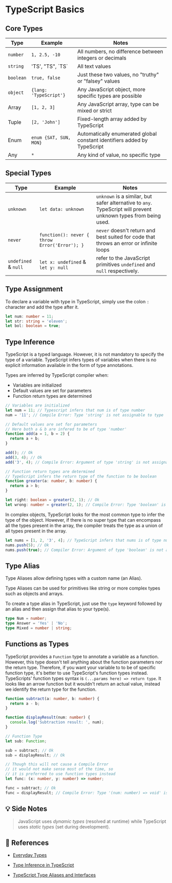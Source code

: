 # TypeScript Basics

## Core Types

| Type      | Example                | Notes                                                                    |
| --------- | ---------------------- | ------------------------------------------------------------------------ |
| `number`  | `1, 2.5, -10`          | All numbers, no difference between integers or decimals                  |
| `string`  | 'TS', "TS", \`TS\`     | All text values                                                          |
| `boolean` | `true, false`          | Just these two values, no "truthy" or "falsey" values                    |
| `object`  | `{lang: 'TypeScript'}` | Any JavaScript object, more specific types are possible                  |
| Array     | `[1, 2, 3]`            | Any JavaScript array, type can be mixed or strict                        |
| Tuple     | `[2, 'John']`          | Fixed-length array added by TypeScript                                   |
| Enum      | `enum {SAT, SUN, MON}` | Automatically enumerated global constant identifiers added by TypeScript |
| Any       | `*`                    | Any kind of value, no specific type                                      |

## Special Types

| Type                 | Example                                       | Notes                                                                                                          |
| -------------------- | --------------------------------------------- | -------------------------------------------------------------------------------------------------------------- |
| `unknown`            | `let data: unknown`                           | `unknown` is a similar, but safer alternative to `any`. TypeScript will prevent unknown types from being used. |
| `never`              | `function(): never { throw Error('Error'); }` | `never` doesn't return and best suited for code that throws an error or infinite loops                         |
| `undefined` & `null` | `let x: undefined` & `let y: null`            | refer to the JavaScript primitives `undefined` and `null` respectively.                                        |

## Type Assignment

To declare a variable with type in TypeScript, simply use the colon `:` character and add the type after it.

```ts
let num: number = 11;
let str: string = 'eleven';
let bol: boolean = true;
```

## Type Inference

TypeScript is a typed language. However, it is not mandatory to specify the type of a variable. TypeScript infers types of variables when there is no explicit information available in the form of type annotations.

Types are inferred by TypeScript compiler when:

- Variables are initialized
- Default values are set for parameters
- Function return types are determined

```ts
// Variables are initialized
let num = 11; // Typescript infers that num is of type number
num = '11'; // Compile Error: Type 'string' is not assignable to type 'number'.

// Default values are set for parameters
// Here both a & b are infered to be of type 'number'
function add(a = 1, b = 2) {
  return a + b;
}

add(); // Ok
add(3, 4); // Ok
add('3', 4); // Compile Error: Argument of type 'string' is not assignable to parameter of type 'number'

// Function return types are determined
// TypeScript infers the return type of the function to be boolean
function greater(a: number, b: number) {
  return a > b;
}

let right: boolean = greater(2, 1); // Ok
let wrong: number = greater(2, 1); // Compile Error: Type 'boolean' is not assignable to type 'number'.
```

In complex objects, TypeScript looks for the most common type to infer the type of the object. However, if there is no super type that can encompass all the types present in the array, the compiler treats the type as a union of all types present in the array.

```ts
let nums = [1, 2, '3', 4]; // TypeScript infers that nums is of type number or string
nums.push(5); // Ok
nums.push(true); // Compiler Error: Argument of type 'boolean' is not assignable to parameter of type 'string | number'.
```

## Type Alias

Type Aliases allow defining types with a custom name (an Alias).

Type Aliases can be used for primitives like string or more complex types such as objects and arrays.

To create a type alias in TypeScript, just use the `type` keyword followed by an alias and then assign that alias to your type(s).

```ts
type Num = number;
type Answer = 'Yes' | 'No';
type Mixed = number | string;
```

## Functions as Types

TypeScript provides a `Function` type to annotate a variable as a function. However, this type doesn't tell anything about the function parameters nor the return type. Therefore, if you want your variable to to be of specific function type, it's better to use TypeScript's function types instead. TypeScripts' function types syntax is `(...params here) => return type`. It looks like an arrow function but it wouldn't return an actual value, instead we identify the return type for the function.

```ts
function subtract(a: number, b: number) {
  return a - b;
}

function displayResult(num: number) {
  console.log('Subtraction result: ', num);
}

// Function Type
let sub: Function;

sub = subtract; // Ok
sub = displayResult; // Ok

// Though this will not cause a Compile Error
// it would not make sense most of the time, so
// it is preferred to use function types instead
let func: (x: number, y: number) => number;

func = subtract; // Ok
func = displayResult; // Compile Error: Type '(num: number) => void' is not assignable to type '(x: number, y: number) => number'. Type 'void' is not assignable to type 'number'.
```

## 💡 Side Notes

> JavaScript uses _dynamic types_ (resolved at runtime) while TypeScript uses _static types_ (set during development).

## 🔖 References

- [Everyday Types](https://www.typescriptlang.org/docs/handbook/2/everyday-types.html)

- [Type Inference in TypeScript](https://www.tutorialsteacher.com/typescript/type-inference)

- [TypeScript Type Aliases and Interfaces](https://www.w3schools.com/typescript/typescript_aliases_and_interfaces.php)
